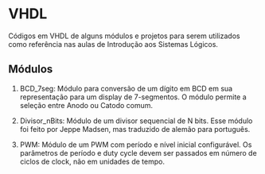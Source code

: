 # VHDL

Códigos em VHDL de alguns módulos e projetos para serem utilizados como referência nas aulas de Introdução aos Sistemas Lógicos.

## Módulos

1. BCD_7seg: Módulo para conversão de um dígito em BCD em sua representação para um display de 7-segmentos. O módulo permite a seleção entre Anodo ou Catodo comum.

1. Divisor_nBits: Módulo de um divisor sequencial de N bits. Esse módulo foi feito por Jeppe Madsen, mas traduzido de alemão para português.

1. PWM: Módulo de um PWM com período e nível inicial configurável. Os parâmetros de período e duty cycle devem ser passados em número de ciclos de clock, não em unidades de tempo.
